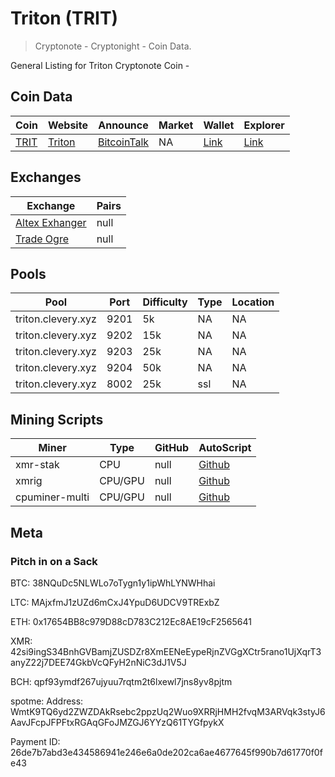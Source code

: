 # Triton (TRIT) 
> Cryptonote - Cryptonight - Coin Data.

General Listing for Triton Cryptonote Coin -

## Coin Data

|  **Coin** | **Website** | **Announce** | **Market** | **Wallet** | **Explorer** |
|  ------ | ------ | ------ | ------ | ------ | ------ |
|  [TRIT](https://github.com/aeugenegray/cryptonote-coins-list/tree/master/triton) | [Triton](https://tritonproject.org/) | [BitcoinTalk](https://bitcointalk.org/index.php?topic=2944793.0) | NA | [Link](https://tritonproject.org/#wallets) | [Link](http://explorer.tritonproject.org/) |


## Exchanges

|  **Exchange** | **Pairs** |
|  ------ | ------ |
|  [Altex Exhanger](https://altex.exchange/markets&pair=BTC_TRIT) | null |
|  [Trade Ogre](https://tradeogre.com/exchange/BTC-TRIT) | null |



## Pools

|  **Pool** | **Port** | **Difficulty** | **Type** | **Location** |
|  ------ | ------ | ------ | ------ | ------ |
|  triton.clevery.xyz | 9201 | 5k | NA | NA |
|  triton.clevery.xyz | 9202 | 15k | NA | NA |
|  triton.clevery.xyz | 9203 | 25k | NA | NA |
|  triton.clevery.xyz | 9204 | 50k | NA | NA |
|  triton.clevery.xyz | 8002 | 25k | ssl | NA |


## Mining Scripts

|  **Miner** | **Type** | **GitHub** | **AutoScript** |
|  ------ | ------ | ------ | ------ |
|  xmr-stak | CPU | null | [Github](https://github.com/aeugenegray/xmr-stak-triton) |
|  xmrig | CPU/GPU | null | [Github](https://github.com/aeugenegray/xmrig-autoscipt-triton) |
|  cpuminer-multi | CPU/GPU | null | [Github](https://github.com/aeugenegray/cpuminer-multi-autoscript-triton) 


## Meta




### Pitch in on a Sack
BTC: 38NQuDc5NLWLo7oTygn1y1ipWhLYNWHhai

LTC: MAjxfmJ1zUZd6mCxJ4YpuD6UDCV9TRExbZ

ETH: 0x17654BB8c979D88cD783C212Ec8AE19cF2565641

XMR: 42si9ingS34BnhGVBamjZUSDZr8XmEENeEypeRjnZVGgXCtr5rano1UjXqrT3anyZ22j7DEE74GkbVcQFyH2nNiC3dJ1V5J

BCH: qpf93ymdf267ujyuu7rqtm2t6lxewl7jns8yv8pjtm

spotme: Address: WmtK9TQ6yd2ZWZDAkRsebc2ppzUq2Wuo9XRRjHMH2fvqM3ARVqk3styJ6AavJFcpJFPFtxRGAqGFoJMZGJ6YYzQ61TYGfpykX

Payment ID: 26de7b7abd3e434586941e246e6a0de202ca6ae4677645f990b7d61770f0fe43

		
		
